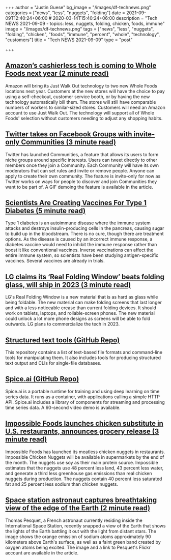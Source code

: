 +++
author = "Justin Guese"
bg_image = "/images/df-technews.png"
categories = ["news", "less", "nuggets", "folding"]
date = 2021-09-09T12:40:24+06:00 # 2020-03-14T15:40:24+06:00
description = "Tech NEWS 2021-09-09 - topics: less, nuggets, folding, chicken, foods, immune"
image = "/images/df-technews.png"
tags = ["news", "less", "nuggets", "folding", "chicken", "foods", "immune", "percent", "whole", "technology", "customers"]
title = "Tech NEWS 2021-09-09"
type = "post"

+++

## [Amazon’s cashierless tech is coming to Whole Foods next year (2 minute read)](https://www.theverge.com/2021/9/8/22662288/amazon-just-walk-out-whole-foods-cashierless-technology)

Amazon will bring its Just Walk Out technology to two new Whole Foods locations next year. Customers at the new stores will have the choice to pay using a self-checkout, customer service booth, or by having the new technology automatically bill them. The stores will still have comparable numbers of workers to similar-sized stores. Customers will need an Amazon account to use Just Walk Out. The technology will support all of Whole Foods' selection without customers needing to adjust any shopping habits.

## [Twitter takes on Facebook Groups with invite-only Communities (3 minute read)](https://www.theverge.com/2021/9/8/22661649/twitter-releases-communities-facebook-groups-reddit-competitor)

Twitter has launched Communities, a feature that allows its users to form niche groups around specific interests. Users can tweet directly to other members once they join a Community. Each Community will have its own moderators that can set rules and invite or remove people. Anyone can apply to create their own community. The feature is invite-only for now as Twitter works on ways for people to discover and join Communities they want to be part of. A GIF demoing the feature is available in the article.

## [Scientists Are Creating Vaccines For Type 1 Diabetes (5 minute read)](https://interestingengineering.com/scientists-are-creating-vaccines-for-type-1-diabetes)

Type 1 diabetes is an autoimmune disease where the immune system attacks and destroys insulin-producing cells in the pancreas, causing sugar to build up in the bloodstream. There is no cure, though there are treatment options. As the disease is caused by an incorrect immune response, a diabetes vaccine would need to inhibit the immune response rather than boost it like conventional vaccines. Inverse vaccinations can affect the entire immune system, so scientists have been studying antigen-specific vaccines. Several vaccines are already in trials.

## [LG claims its ‘Real Folding Window’ beats folding glass, will ship in 2023 (3 minute read)](https://www.theverge.com/2021/9/7/22661149/lg-real-folding-window-glass-plastic-flexible-phones-pet-availability)

LG's Real Folding Window is a new material that is as hard as glass while being foldable. The new material can make folding screens that last longer and with a less noticeable crease than current folding devices. It should work on tablets, laptops, and rollable-screen phones. The new material could unlock a lot more phone designs as screens will be able to fold outwards. LG plans to commercialize the tech in 2023.

## [Structured text tools (GitHub Repo)](https://github.com/dbohdan/structured-text-tools)

This repository contains a list of text-based file formats and command-line tools for manipulating them. It also includes tools for producing structured text output and CLIs for single-file databases.

## [Spice.ai (GitHub Repo)](https://github.com/spiceai/spiceai#readme)

Spice.ai is a portable runtime for training and using deep learning on time series data. It runs as a container, with applications calling a simple HTTP API. Spice.ai includes a library of components for streaming and processing time series data. A 60-second video demo is available.

## [Impossible Foods launches chicken substitute in U.S. restaurants, announces grocery release (3 minute read)](https://www.cnbc.com/2021/09/07/impossible-foods-launches-chicken-substitute-in-us-restaurants.html)

Impossible Foods has launched its meatless chicken nuggets in restaurants. Impossible Chicken Nuggets will be available in supermarkets by the end of the month. The nuggets use soy as their main protein source. Impossible estimates that the nuggets use 48 percent less land, 43 percent less water, and generate a third less greenhouse gas emissions than real chicken nuggets during production. The nuggets contain 40 percent less saturated fat and 25 percent less sodium than chicken nuggets.

## [Space station astronaut captures breathtaking view of the edge of the Earth (2 minute read)](https://www.cnet.com/news/space-station-astronaut-captures-breathtaking-view-of-the-edge-of-the-earth/)

Thomas Pesquet, a French astronaut currently residing inside the International Space Station, recently snapped a view of the Earth that shows the lights of the Earth battling it out with the light from distant stars. The image shows the orange emission of sodium atoms approximately 90 kilometers above Earth's surface, as well as a faint green band created by oxygen atoms being excited. The image and a link to Pesquet's Flickr account are available in the article.

